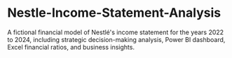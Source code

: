 # Nestle-Income-Statement-Analysis
A fictional financial model of Nestlé's income statement for the years 2022 to 2024, including strategic decision-making analysis, Power BI dashboard, Excel financial ratios, and business insights.
